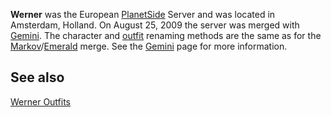 **Werner** was the European [PlanetSide](PlanetSide.md) Server
and was located in Amsterdam, Holland. On August 25, 2009 the server was
merged with [Gemini](Gemini.md). The character and
[outfit](../terminology/Outfit.md) renaming methods are the same as for the
[Markov](Markov.md)/[Emerald](Emerald.md) merge. See the
[Gemini](Gemini.md) page for more information.

## See also

[Werner Outfits](:Category:Werner_Outfits)

<!--[category:Servers](category:Servers.md)-->
